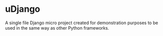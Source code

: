 # uDjango
A single file Django micro project created for demonstration purposes to be used in the same way as other Python frameworks.

